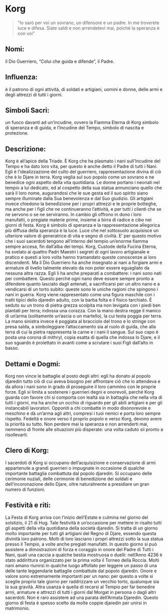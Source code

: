 # Korg
> "Io sarò per voi un sovrano, un difensore e un padre.
In me troverete luce e difesa.
Siate saldi e non arrendetevi mai, poiché la speranza è con voi”

## Nomi: 
il Dio Guerriero, “Colui che guida e difende”, il Padre.

## Influenza: 
è il patrono di ogni attività, di soldati e artigiani, uomini e donne, delle armi e degli attrezzi di tutti i giorni.

## Simboli Sacri: 
un fuoco davanti ad un’incudine, ovvero la Fiamma Eterna di Korg simbolo di speranza e di guida, e l’Incudine del Tempo, simbolo di nascita e protezione.

## Descrizione:
Korg è all’apice della Triade. È Korg che ha plasmato i nani sull’Incudine del Tempo e ha dato loro vita, per questo è anche detto il Padre di tutti i Nani.
Egli è l’idealizzazione del culto del guerriero, rappresentazione divina di ciò che è lo Djare in terra. Korg veglia sul suo popolo come un sovrano e ne benedice ogni aspetto della vita quotidiana.
Le donne portano i neonati nel tempio a lui dedicato, ed al cospetto della sua statua annunciano quello che sarà il loro nome, augurandosi che le sue gesta ed il suo spirito siano sempre illuminate dalla Sua benevolenza e dal Suo giudizio. Gli artigiani invece chiedono la benedizione per i propri attrezzi e le proprie botteghe, ma anche per i figli che ne continueranno l’attività, e per tutti i clienti che se ne servono o se ne serviranno. In cambio gli offrono in dono i loro manufatti, o pregiate materie prime, insieme a birra di radice e cibo nei giorni di festa.
Korg è simbolo di speranza e la rappresentazione allegorica più diffusa della speranza è la luce. Luce che nel sottosuolo acquisisce un ulteriore valore di generatrice di vita e segno di civiltà. E’ per questo motivo che i suoi sacerdoti tengono all’interno del tempio un’enorme fiamma sempre accesa, fin dall’alba dei tempi.
Korg, Custode della Fucina Eterna, ha svelato ai quattro Padri Maestri i segreti di ogni lavoro artigianale e pratico e questi a loro volta hanno tramandato queste conoscenze ai loro discendenti. Ma il Dio Guerriero ha anche insegnato ai nani a forgiare armi e armature di livello talmente elevato da non poter essere eguagliato da nessuna altra razza. Egli li ha anche preparati a combattere: i nani sono nati per combattere. Questo perché ogni nano deve essere sempre pronto a difendere quanto lasciato dagli antenati, a sacrificarsi per un altro nano e a vendicarsi di un torto subito: queste sono le uniche ragioni che spingono i nani in guerra.
Korg viene rappresentato come una figura maschile con i tratti tipici dello djaredin adulto, con la barba folta e il fisico tarchiato. È seduto su un trono di pietra grezza scolpita ma non levigata con i piedi ben piantati per terra; indossa una corazza. Con la mano destra regge il manico di un’arma (solitamente un’ascia o un martello), la cui testa poggia per terra. La mano sinistra invece è poggiata al bracciolo del trono e lo stringe con presa salda, a simboleggiare l’attaccamento sia al ruolo di guida, che alla terra di cui la pietra rappresenta la carne e i nani il sangue. Sul suo capo è posta una corona di mithryl, copia esatta di quella che indossa lo Djare, e il suo sguardo è proiettato in avanti come a scrutare i suoi Figli dall’alto in basso.

## Dettami e Dogmi:
Korg non vince le battaglie al posto degli altri: egli ha donato al popolo djaredin tutto ciò di cui aveva bisogno per affrontare ciò che lo attendeva e da allora i nani sono in grado di proseguire il loro cammino con le proprie forze. Egli si limita a sostenere i guerrieri degni e onorevoli, perché Korg guarda con favore chi si comporta con lealtà sia in battaglia che nella vita di tutti i giorni, ma ha anche un occhio di riguardo per gli abili artigiani e per gli instancabili lavoratori.
Opponiti a chi combatte in modo disonorevole e meschino e dà un’arma agli altri, compresi i tuoi nemici e porta loro sempre rispetto. Fedeltà e onore verso il proprio popolo e verso Korg, devono avere la priorità su tutto.
Non perdere mai la speranza e non arrenderti mai, nemmeno di fronte alle situazioni più disperate: una volta caduto sii pronto a risollevarti.

## Clero di Korg:
I sacerdoti di Korg si occupano dell’acquisizione e conservazione di armi appartenute a grandi guerrieri o impugnate in occasione di qualche importante battaglia combattuta dal popolo djaredin.
Si occupano delle cerimonie nuziali, delle cerimonie di benedizione dei soldati e dell’incoronazione dello Djare, oltre naturalmente a presidiare un gran numero di funzioni.

## Festività e riti:
La Festa di Korg arriva con l’inizio dell’Estate e culmina nel giorno del solstizio, il 21 di Hug. Tale festività è un’occasione per mettere in risalto tutti gli aspetti della vita quotidiana della società djaredin. Si tratta di un giorno molto importante per tutti gli artigiani del Regno di Djare, essendo questa divinità loro patrono. Molti di loro lasciano i propri attrezzi sotto la sua statua presso il Tempio, a volte anche pregiati manufatti.
In questo giorno si può assistere a dimostrazioni di forza e coraggio in onore del Padre di Tutti i Nani, quali una caccia a qualche bestia mostruosa o duelli: nell’Anno 4236 è stato addirittura organizzato per la prima volta il Torneo della Roccia.
Molti nani amano riunirsi in qualche luogo affollato per leggere un passo di una delle tante leggendarie battaglie combattute dal popolo djaredin. Onore e valore sono estremamente importanti per un nano: per questo a volte si sceglie proprio tale giorno per raddrizzare un vecchio torto, qualunque sia la sua gravità.
Altra usanza è quella di recarsi al Tempio per far benedire armi, armature e attrezzi di tutti i giorni dal Morgat in persona o dagli altri sacerdoti. Non è raro assistere ad una parata dell’Armata Djaredin.
Questo giorno di festa è spesso scelto da molte coppie djaredin per unirsi in matrimonio.